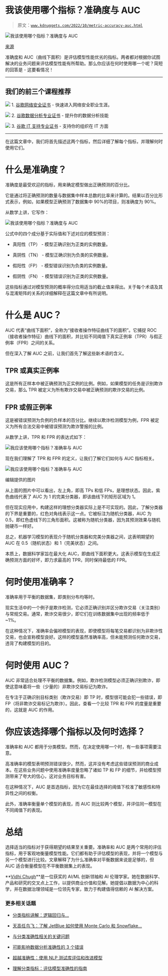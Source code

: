 # 我该使用哪个指标？准确度与 AUC

> 原文：[`www.kdnuggets.com/2022/10/metric-accuracy-auc.html`](https://www.kdnuggets.com/2022/10/metric-accuracy-auc.html)

![我该使用哪个指标？准确度与 AUC](img/1d94f438ad26a2fc7a44e5b0d05e0d40.png)

[来源](https://img.freepik.com/free-vector/multi-device-targeting-concept-illustration_114360-7305.jpg?w=2000&t=st=1662099419~exp=1662100019~hmac=91e26d7432f6cbd939540caaf21318207563271fa9ffed676e8025ecc06ac0b2)

准确度和 AUC（曲线下面积）是评估模型性能优劣的指标。两者都对根据你试图解决的业务问题来评估模型性能有所帮助。那么你应该在何时使用哪一个呢？简短的回答是 - 这要看情况！

* * *

## 我们的前三个课程推荐

![](img/0244c01ba9267c002ef39d4907e0b8fb.png) 1\. [谷歌网络安全证书](https://www.kdnuggets.com/google-cybersecurity) - 快速进入网络安全职业生涯。

![](img/e225c49c3c91745821c8c0368bf04711.png) 2\. [谷歌数据分析专业证书](https://www.kdnuggets.com/google-data-analytics) - 提升你的数据分析技能

![](img/0244c01ba9267c002ef39d4907e0b8fb.png) 3\. [谷歌 IT 支持专业证书](https://www.kdnuggets.com/google-itsupport) - 支持你的组织在 IT 方面

* * *

在这篇文章中，我们将首先描述这两个指标，然后详细了解每个指标，并理解何时使用它们。

# 什么是准确度？

准确度是最受欢迎的指标，用来确定模型做出正确预测的百分比。

它是通过将正确预测的数量与数据集中样本总数的比率来计算的。结果以百分比形式表示，例如，如果模型正确预测了数据集中 90%的项目，则准确度为 90%。

从数学上讲，它写作：

![我该使用哪个指标？准确度与 AUC](img/9fd20b2e4e23806fb3021b5a7a8cd4b4.png)

公式中的四个成分基于实际值和下述对应的模型预测：

+   真阳性（TP） - 模型正确识别为正类的实例数量。

+   真阴性（TN） - 模型正确识别为负类的实例数量。

+   假阳性（FP） - 模型错误识别为负类的实例数量。

+   假阴性（FN） - 模型错误识别为正类的实例数量。

这些指标通过对模型预测的概率得分应用适当的截止值来得出。关于每个术语及其与混淆矩阵的关系的详细解释在这篇文章中有所说明。

# 什么是 AUC？

AUC 代表“曲线下面积”，全称为“接收者操作特征曲线下的面积”。它捕捉 ROC（接收者操作特征）曲线下的面积，并比较不同阈值下真实正例率（TPR）与假正例率（FPR）之间的关系。

但在深入了解 AUC 之前，让我们首先了解这些新术语的含义。

## TPR 或真实正例率

这是所有正样本中被正确预测为正实例的比例。例如，如果模型的任务是识别欺诈交易，那么 TPR 被定义为所有欺诈交易中被正确预测的欺诈交易的比例。

## FPR 或假正例率

这是被错误预测为负例的负样本的百分比。继续以欺诈检测模型为例，FPR 被定义为所有合法交易中被错误预测为欺诈警报的比例。

从数学上讲，TPR 和 FPR 的表达式如下：

![我应该使用哪个指标？准确率与 AUC](img/38e23e591627ffd8207a6ac7d4d96122.png)

现在我们理解了 TPR 和 FPR 的定义，让我们了解它们如何与 AUC 指标相关。

![我应该使用哪个指标？准确率与 AUC](img/c8aad0f0fccee9a4ba5795120fe8481b.png)

编辑提供的图片

从上面的图片中可以看出，左上角，即高 TPs 和低 FPs，是理想状态。因此，紫色曲线代表了 AUC 为 1 的完美分类器，即该曲线下的矩形区域为 1。

但在现实应用中，构建这样的理想分类器实际上是不可实现的。因此，了解分类器的下界是重要的，红色对角线表示这一点。它被标注为随机分类器，AUC 为 0.5，即红色虚线下的三角形面积。这被称为随机分类器，因为其预测效果与随机抛硬币一样好。

总之，机器学习模型的表现介于随机分类器和完美分类器之间，这表明期望的 AUC 在 0.5（随机状态）和 1（完美状态）之间。

本质上，数据科学家旨在最大化 AUC，即曲线下面积更大。这表示模型在生成正确预测方面的好坏，即力求最高的 TPR，同时保持最低的 FPR。

# 何时使用准确率？

准确率用于平衡的数据集，即类别分布均等时。

现实生活中的一个例子是欺诈检测，它必须正确识别并区分欺诈交易（关注类别）与常规交易。通常，欺诈交易很少，即它们在训练数据集中出现的频率低于~1%。

在这种情况下，准确率会偏袒模型的表现，即使模型将每笔交易都识别为非欺诈性交易，也会宣称模型良好。这样的模型虽然准确率高，但未能预测任何欺诈交易，违背了构建模型的目的。

# 何时使用 AUC？

AUC 非常适合处理不平衡的数据集。例如，欺诈检测模型必须正确识别欺诈，即使这意味着将一些（少量的）非欺诈交易标记为欺诈。

在专注于正确识别目标类别（欺诈交易）即 TP 时，模型很可能会犯一些错误，即 FP（将非欺诈交易标记为欺诈）。因此，查看一个比较 TPR 和 FPR 的度量是重要的，这就是 AUC 的作用。

# 你应该选择哪个指标以及何时选择？

准确率和 AUC 都用于分类模型。然而，在决定使用哪一个时，有一些事项需要注意。

高准确率的模型表明预测错误很少。然而，这并没有考虑这些错误预测的商业成本。在这些业务问题中使用准确率度量忽略了诸如 TP 和 FP 的细节，并给模型预测带来了夸大的信心，这对业务目标有害。

在这种情况下，AUC 是首选指标，因为它在最佳选择的阈值下校准了敏感性和特异性之间的权衡。

此外，准确率衡量单个模型的表现，而 AUC 则比较两个模型，并评估同一模型在不同阈值下的表现。

# 总结

选择适当的指标对于获得期望的结果至关重要。准确率和 AUC 是两个常用的评估指标，用于客观地衡量模型性能。它们都有助于评估模型的表现，并将一个模型与另一个模型进行比较。文章解释了为什么准确率对平衡数据来说是足够的，但 AUC 适合衡量模型在不平衡数据集上的表现。

**[Vidhi Chugh](https://vidhi-chugh.medium.com/)**是一位获奖的 AI/ML 创新领袖和 AI 伦理学家。她在数据科学、产品和研究的交叉点上工作，以提供商业价值和见解。她提倡以数据为中心的科学，并在数据治理领域是一位领先专家，致力于构建值得信赖的 AI 解决方案。

### 更多相关话题

+   [分类指标讲解：逻辑回归与…](https://www.kdnuggets.com/2022/10/classification-metrics-walkthrough-logistic-regression-accuracy-precision-recall-roc.html)

+   [天高任鸟飞：了解 JetBlue 如何使用 Monte Carlo 和 Snowflake…](https://www.kdnuggets.com/2022/12/monte-carlo-jetblue-snowflake-build-trust-improve-model-accuracy.html)

+   [与分类准确性相关的关键问题](https://www.kdnuggets.com/2023/03/key-issues-associated-classification-accuracy.html)

+   [可能影响数据分析准确性的 3 个错误](https://www.kdnuggets.com/2023/03/3-mistakes-could-affecting-accuracy-data-analytics.html)

+   [超越准确性：使用 NLP 测试库评估和改进模型](https://www.kdnuggets.com/2023/04/john-snow-beyond-accuracy-nlp-test-library.html)

+   [理解分类指标：评估模型准确性的指南](https://www.kdnuggets.com/understanding-classification-metrics-your-guide-to-assessing-model-accuracy)
